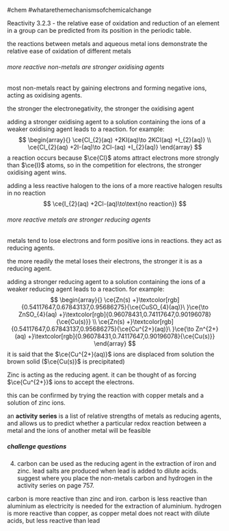 #chem #whatarethemechanismsofchemicalchange

Reactivity 3.2.3 - the relative ease of oxidation and reduction of an element in a group can be predicted from its position in the periodic table.

the reactions between metals and aqueous metal ions demonstrate the relative ease of oxidation of different metals

###### more reactive non-metals are stronger oxidising agents
most non-metals react by gaining electrons and forming negative ions, acting as oxidising agents.

the stronger the electronegativity, the stronger the oxidising agent

adding a stronger oxidising agent to a solution containing the ions of a weaker oxidising agent leads to a reaction. for example:
$$
\begin{array}{}
\ce{Cl_{2}(aq) +2KI(aq)\to 2KCl(aq) +I_{2}(aq)} \\
\ce{Cl_{2}(aq) +2I-(aq)\to 2Cl-(aq) +I_{2}(aq)}
\end{array}
$$
a reaction occurs because $\ce{Cl}$ atoms attract electrons more strongly than $\ce{I}$ atoms, so in the competition for electrons, the stronger oxidising agent wins.

adding a less reactive halogen to the ions of a more reactive halogen results in no reaction
$$
\ce{I_{2}(aq) +2Cl-(aq)\to\text{no reaction}}
$$
###### more reactive metals are stronger reducing agents

metals tend to lose electrons and form positive ions in reactions. they act as reducing agents.

the more readily the metal loses their electrons, the stronger it is as a reducing agent.

adding a stronger reducing agent to a solution containing the ions of a weaker reducing agent leads to a reaction. for example:
$$
\begin{array}{}
\ce{Zn(s) +}\textcolor[rgb]{0.54117647,0.67843137,0.95686275}{\ce{CuSO_{4}(aq)}\ }\ce{\to ZnSO_{4}(aq) +}\textcolor[rgb]{0.96078431,0.74117647,0.90196078}{\ce{Cu(s)}} \\
\ce{Zn(s) +}\textcolor[rgb]{0.54117647,0.67843137,0.95686275}{\ce{Cu^{2+}(aq)}\ }\ce{\to Zn^{2+}(aq) +}\textcolor[rgb]{0.96078431,0.74117647,0.90196078}{\ce{Cu(s)}}
\end{array}
$$
it is said that the $\ce{Cu^{2+}(aq)}$ ions are displaced from solution
the brown solid ($\ce{Cu(s)}$ is precipitated)

Zinc is acting as the reducing agent. it can be thought of as forcing $\ce{Cu^{2+}}$ ions to accept the electrons.

this can be confirmed by trying the reaction with copper metals and a solution of zinc ions.

an **activity series** is a list of relative strengths of metals as reducing agents, and allows us to predict whether a particular redox reaction between a metal and the ions of another metal will be feasible

##### challenge questions
4. carbon can be used as the reducing agent in the extraction of iron and zinc. lead salts are produced when lead is added to dilute acids. suggest where you place the non-metals carbon and hydrogen in the activity series on page 757.

carbon is more reactive than zinc and iron.
carbon is less reactive than aluminium as electricity is needed for the extraction of aluminium.
hydrogen is more reactive than copper, as copper metal does not react with dilute acids, but less reactive than lead